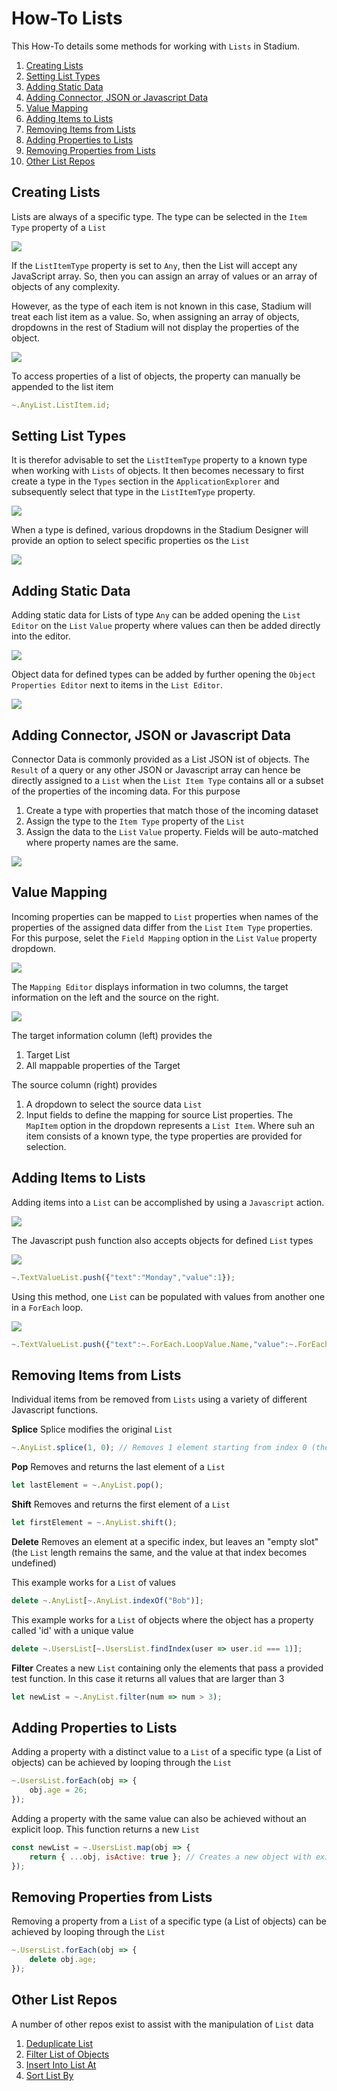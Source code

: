 # How-To Lists <!-- omit in toc -->

This How-To details some methods for working with `Lists` in Stadium. 

1. [Creating Lists](#creating-lists)
2. [Setting List Types](#setting-list-types)
3. [Adding Static Data](#adding-static-data)
4. [Adding Connector, JSON or Javascript Data](#adding-connector-json-or-javascript-data)
5. [Value Mapping](#value-mapping)
6. [Adding Items to Lists](#adding-items-to-lists)
7. [Removing Items from Lists](#removing-items-from-lists)
8. [Adding Properties to Lists](#adding-properties-to-lists)
9. [Removing Properties from Lists](#removing-properties-from-lists)
10. [Other List Repos](#other-list-repos)

## Creating Lists

Lists are always of a specific type. The type can be selected in the `Item Type` property of a `List`

![](images/ListItemTypeProperty.png)

If the `ListItemType` property is set to `Any`, then the List will accept any JavaScript array. So, then you can assign an array of values or an array of objects of any complexity. 

However, as the type of each item is not known in this case, Stadium will treat each list item as a value. So, when assigning an array of objects, dropdowns in the rest of Stadium will not display the properties of the object. 

![](images/StadiumDropDownListTypeAny.png)

To access properties of a list of objects, the property can manually be appended to the list item

```javascript
~.AnyList.ListItem.id;
```

## Setting List Types

It is therefor advisable to set the `ListItemType` property to a known type when working with `Lists` of objects. It then becomes necessary to first create a type in the `Types` section in the `ApplicationExplorer` and subsequently select that type in the `ListItemType` property. 

![](images/KnownTypeSelection.png)

When a type is defined, various dropdowns in the Stadium Designer will provide an option to select specific properties os the `List`

![](images/StadiumDropDownListTypeSpecific.png)

## Adding Static Data

Adding static data for Lists of type `Any` can be added opening the `List Editor` on the `List` `Value` property where values can then be added directly into the editor. 

![](images/StaticListAnyType.png)

Object data for defined types can be added by further opening the `Object Properties Editor` next to items in the `List Editor`. 

![](images/StaticListSpecificType.png)

## Adding Connector, JSON or Javascript Data

Connector Data is commonly provided as a List JSON ist of objects. The `Result` of a query or any other JSON or Javascript array can hence be directly assigned to a `List` when the `List Item Type` contains all or a subset of the properties of the incoming data. For this purpose

1. Create a type with properties that match those of the incoming dataset
2. Assign the type to the `Item Type` property of the `List`
3. Assign the data to the `List` `Value` property. Fields will be auto-matched where property names are the same. 

![](images/DefinedConnectorDataType.png)

## Value Mapping

Incoming properties can be mapped to `List` properties when names of the properties of the assigned data differ from the `List` `Item Type` properties. For this purpose, selet the `Field Mapping` option in the `List` `Value` property dropdown. 

![](images/FieldMappingOption.png)

The `Mapping Editor` displays information in two columns, the target information on the left and the source on the right. 

![](images/MappingEditor.png)

The target information column (left) provides the 
1. Target List 
2. All mappable properties of the Target

The source column (right) provides 
1. A dropdown to select the source data `List`
2. Input fields to define the mapping for source List properties. The `MapItem` option in the dropdown represents a `List Item`. Where suh an item consists of a known type, the type properties are provided for selection. 

## Adding Items to Lists

Adding items into a `List` can be accomplished by using a `Javascript` action. 

![](images/AddToAnyList.png)

The Javascript push function also accepts objects for defined `List` types

![](images/AddToDefinedList.png)

```javascript
~.TextValueList.push({"text":"Monday","value":1});
```

Using this method, one `List` can be populated with values from another one in a `ForEach` loop. 

![](images/AddingInLoop.png)

```javascript
~.TextValueList.push({"text":~.ForEach.LoopValue.Name,"value":~.ForEach.LoopValue.CountryCode});
```

## Removing Items from Lists

Individual items from be removed from `Lists` using a variety of different Javascript functions.

**Splice**
Splice modifies the original `List`

```javascript
~.AnyList.splice(1, 0); // Removes 1 element starting from index 0 (the first list item)
```

**Pop**
Removes and returns the last element of a `List`

```javascript
let lastElement = ~.AnyList.pop();
```

**Shift**
Removes and returns the first element of a `List`

```javascript
let firstElement = ~.AnyList.shift();
```

**Delete**
Removes an element at a specific index, but leaves an "empty slot" (the `List` length remains the same, and the value at that index becomes undefined)

This example works for a `List` of values
```javascript
delete ~.AnyList[~.AnyList.indexOf("Bob")];
```

This example works for a `List` of objects where the object has a property called 'id' with a unique value
```javascript
delete ~.UsersList[~.UsersList.findIndex(user => user.id === 1)];
```

**Filter**
Creates a new `List` containing only the elements that pass a provided test function. In this case it returns all values that are larger than 3

```javascript
let newList = ~.AnyList.filter(num => num > 3);
```

## Adding Properties to Lists
Adding a property with a distinct value to a `List` of a specific type (a List of objects) can be achieved by looping through the `List`

```javascript
~.UsersList.forEach(obj => {
    obj.age = 26;
});
```

Adding a property with the same value can also be achieved without an explicit loop. This function returns a new `List`
```javascript
const newList = ~.UsersList.map(obj => {
    return { ...obj, isActive: true }; // Creates a new object with existing properties and the new 'isActive' property
});
```

## Removing Properties from Lists 
Removing a property from a `List` of a specific type (a List of objects) can be achieved by looping through the `List`

```javascript
~.UsersList.forEach(obj => {
    delete obj.age; 
});
```

## Other List Repos 
A number of other repos exist to assist with the manipulation of `List` data

1. [Deduplicate List](https://github.com/stadium-software/utils-deduplicate-array)
2. [Filter List of Objects](https://github.com/stadium-software/utils-filter-objects-list)
3. [Insert Into List At](https://github.com/stadium-software/utils-insert-into-array-at)
4. [Sort List By](https://github.com/stadium-software/utils-sort-array-by)
